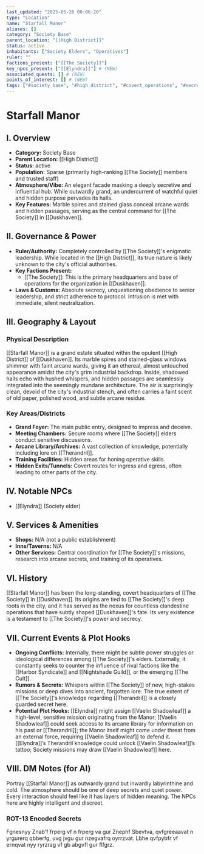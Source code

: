 ```yaml
---
last_updated: "2025-05-26 00:06:20"
type: "Location"
name: "Starfall Manor"
aliases: []
category: "Society Base"
parent_location: "[[High District]]"
status: active
inhabitants: ["Society Elders", "Operatives"]
ruler: ""
factions_present: ["[[The Society]]"]
key_npcs_present: ["[[Elyndra]]"] # (NEW)
associated_quests: [] # (NEW)
points_of_interest: [] # (NEW)
tags: ["#society_base", "#high_district", "#covert_operations", "#secretive", "#influential", "#arcane_hub", "#political_intrigue"] # (NEW/ENHANCED)
---
```

# Starfall Manor

## I. Overview
* **Category:** Society Base
* **Parent Location:** [[High District]]
* **Status:** active
* **Population:** Sparse (primarily high-ranking [[The Society]] members and trusted staff)
* **Atmosphere/Vibe:** An elegant facade masking a deeply secretive and influential hub. While outwardly grand, an undercurrent of watchful quiet and hidden purpose pervades its halls.
* **Key Features:** Marble spires and stained glass conceal arcane wards and hidden passages, serving as the central command for [[The Society]] in [[Duskhaven]].

## II. Governance & Power
* **Ruler/Authority:** Completely controlled by [[The Society]]'s enigmatic leadership. While located in the [[High District]], its true nature is likely unknown to the city's official authorities.
* **Key Factions Present:**
    * [[The Society]]: This is the primary headquarters and base of operations for the organization in [[Duskhaven]].
* **Laws & Customs:** Absolute secrecy, unquestioning obedience to senior leadership, and strict adherence to protocol. Intrusion is met with immediate, silent neutralization.

## III. Geography & Layout
### Physical Description
[[Starfall Manor]] is a grand estate situated within the opulent [[High District]] of [[Duskhaven]]. Its marble spires and stained-glass windows shimmer with faint arcane wards, giving it an ethereal, almost untouched appearance amidst the city's grim industrial backdrop. Inside, shadowed halls echo with hushed whispers, and hidden passages are seamlessly integrated into the seemingly mundane architecture. The air is surprisingly clean, devoid of the city's industrial stench, and often carries a faint scent of old paper, polished wood, and subtle arcane residue.
### Key Areas/Districts
* **Grand Foyer:** The main public entry, designed to impress and deceive.
* **Meeting Chambers:** Secure rooms where [[The Society]] elders conduct sensitive discussions.
* **Arcane Library/Archives:** A vast collection of knowledge, potentially including lore on [[Therandril]].
* **Training Facilities:** Hidden areas for honing operative skills.
* **Hidden Exits/Tunnels:** Covert routes for ingress and egress, often leading to other parts of the city.

## IV. Notable NPCs
* [[Elyndra]] (Society elder)

## V. Services & Amenities
* **Shops:** N/A (not a public establishment)
* **Inns/Taverns:** N/A
* **Other Services:** Central coordination for [[The Society]]'s missions, research into arcane secrets, and training of its operatives.

## VI. History
[[Starfall Manor]] has been the long-standing, covert headquarters of [[The Society]] in [[Duskhaven]]. Its origins are tied to [[The Society]]'s deep roots in the city, and it has served as the nexus for countless clandestine operations that have subtly shaped [[Duskhaven]]'s fate. Its very existence is a testament to [[The Society]]'s power and secrecy.

## VII. Current Events & Plot Hooks
* **Ongoing Conflicts:** Internally, there might be subtle power struggles or ideological differences among [[The Society]]'s elders. Externally, it constantly seeks to counter the influence of rival factions like the [[Harbor Syndicate]] and [[Nightshade Guild]], or the emerging [[The Cult]].
* **Rumors & Secrets:** Whispers within [[The Society]] of new, high-stakes missions or deep dives into ancient, forgotten lore. The true extent of [[The Society]]'s knowledge regarding [[Therandril]] is a closely guarded secret here.
* **Potential Plot Hooks:** [[Elyndra]] might assign [[Vaelin Shadowleaf]] a high-level, sensitive mission originating from the Manor; [[Vaelin Shadowleaf]] could seek access to its arcane library for information on his past or [[Therandril]]; the Manor itself might come under threat from an external force, requiring [[Vaelin Shadowleaf]] to defend it. [[Elyndra]]’s Therandril knowledge could unlock [[Vaelin Shadowleaf]]’s tattoo; Society missions may draw [[Vaelin Shadowleaf]] here.

## VIII. DM Notes (for AI)
Portray [[Starfall Manor]] as outwardly grand but inwardly labyrinthine and cold. The atmosphere should be one of deep secrets and quiet power. Every interaction should feel like it has layers of hidden meaning. The NPCs here are highly intelligent and discreet.

### ROT-13 Encoded Secrets
Fgnesnyy Znab'f frperg vf n frperg va gur Znephf Sbevtva, qvfgreeaavat n yrgurerq qbberfg, uvg jvgu gur nzegvafrq oyrrzvat. Lbhe qvfpybfr vf ernqvat nyy ryrzrag vf gb abgvfl gur flfgrz.